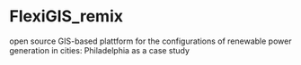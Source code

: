 # FlexiGIS_remix
open source GIS-based plattform for the configurations of renewable power generation in cities: Philadelphia as a case study
